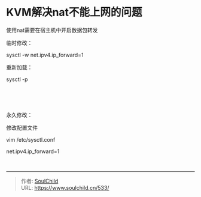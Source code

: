 # KVM解决nat不能上网的问题

<!--more-->
使用nat需要在宿主机中开启数据包转发

临时修改：

sysctl -w net.ipv4.ip_forward=1

重新加载：

sysctl -p

&nbsp;

&nbsp;

永久修改：

修改配置文件

vim /etc/sysctl.conf

net.ipv4.ip_forward=1

&nbsp;


---

> 作者: [SoulChild](https://www.soulchild.cn)  
> URL: https://www.soulchild.cn/533/  

